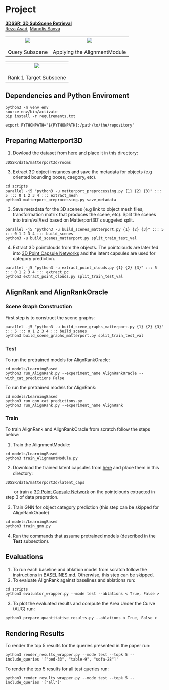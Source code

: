 # Project

**[3DSSR: 3D SubScene Retrieval][1]**  
[Reza Asad][RA], [Manolis Savva][MS]

<table width="500" border="0" cellpadding="5">
<tr>

<td align="center" valign="center">
<img src="https://github.com/reza-asad/reza-asad.github.io/blob/master/_publications/query_top_view.gif" />
<br />
<br />
 Query Subscene
</td>


<td align="center" valign="center">
<img src="https://github.com/reza-asad/reza-asad.github.io/blob/master/_publications/rank1_alignment.gif" />
<br />
<br />
 Applying the AlignmentModule
</td>

</tr>
</table>

<table width="500" border="0" cellpadding="5" align="center">
<tr>

<td align="center" valign="center">
<img src="https://github.com/reza-asad/reza-asad.github.io/blob/master/_publications/rank1_final.gif" />
<br />
<br />
 Rank 1 Target Subscene
</td>
 
</tr>
 </table>
 
## Dependencies and Python Enviroment
```
python3 -m venv env
source env/bin/activate
pip install -r requirements.txt

export PYTHONPATH="${PYTHONPATH}:/path/to/the/repository"
```

## Preparing Matterport3D
1. Dowload the dataset from [here][1] and place it in this directory:
```
3DSSR/data/matterport3d/rooms
```
3. Extract 3D object instances and save the metadata for objects (e.g oriented bounding boxes, caegory, etc).
```
cd scripts
parallel -j5 "python3 -u matterport_preprocessing.py {1} {2} {3}" ::: 5 ::: 0 1 2 3 4 ::: extract_mesh
python3 matterport_preprocessing.py save_metadata
```
3. Save metadata for the 3D scenes (e.g link to object mesh files, transformation matrix that produces the scene, etc). Split the scenes into train/val/test based on Matterport3D's suggeted split.
```
parallel -j5 "python3 -u build_scenes_matterport.py {1} {2} {3}" ::: 5 ::: 0 1 2 3 4 ::: build_scenes
python3 -u build_scenes_matterport.py split_train_test_val
```
4. Extract 3D pointclouds from the objects. The pointclouds are later fed into [3D Point Capsule Networks][2] and the latent capsules are used for category prediction.
```
parallel -j5 "python3 -u extract_point_clouds.py {1} {2} {3}" ::: 5 ::: 0 1 2 3 4 ::: extract_pc
python3 extract_point_clouds.py split_train_test_val
```

## AlignRank and AlignRankOracle
### Scene Graph Construction
First step is to construct the scene graphs:
```
parallel -j5 "python3 -u build_scene_graphs_matterport.py {1} {2} {3}" ::: 5 ::: 0 1 2 3 4 ::: build_scenes
python3 build_scene_graphs_matterport.py split_train_test_val
```
### Test
To run the pretrained models for AlignRankOracle:
```
cd models/LearningBased
python3 run_AlignRank.py --experiment_name AlignRankOracle --with_cat_predictions False
```
To run the pretrained models for AlignRank:
```
cd models/LearningBased
python3 run_gnn_cat_predictions.py
python3 run_AlignRank.py --experiment_name AlignRank
```
### Train
To train AlignRank and AlignRankOracle from scratch follow the steps below:

1. Train the AlignmentModule:
```
cd models/LearningBased
python3 train_AlignmentModule.py 
```
2. Download the trained latent capsules from [here][1] and place them in this directory:
 ```
 3DSSR/data/matterport3d/latent_caps
 ```
 &nbsp;&nbsp;&nbsp;&nbsp;&nbsp;&nbsp;&nbsp;or train a [3D Point Capsule Network][2] on the pointclouds extracted in step 3 of data prepration.
 
3. Train GNN for object category prediction (this step can be skipped for AlignRankOracle)
```
cd models/LearningBased
python3 train_gnn.py
```
4. Run the commands that assume pretrained models (described in the **Test** subsection).


## Evaluations
1. To run each baseline and ablation model from scratch follow the instructions in [BASELINES.md](BASELINES.md). Otherwise, this step can be skipped. 
2. To evaluate AlignRank against baselines and ablations run:
```
cd scripts
python3 evaluator_wrapper.py --mode test --ablations < True, False >
```
3. To plot the evaluated results and compute the Area Under the Curve (AUC) run:
```
python3 prepare_quantitative_results.py --ablations < True, False >
```
## Rendering Results
To render the top 5 results for the queries presented in the paper run:
```
python3 render_results_wrapper.py --mode test --topk 5 --include_queries '["bed-33", "table-9", "sofa-28"]'
```
To render the top 5 results for all test queries run:
```
python3 render_results_wrapper.py --mode test --topk 5 --include_queries '["all"]'
```

[1]: https://github.com/reza-asad/3DSSR
[2]: https://github.com/yongheng1991/3D-point-capsule-networks
[RA]: https://reza-asad.github.io/
[MS]: https://msavva.github.io/
